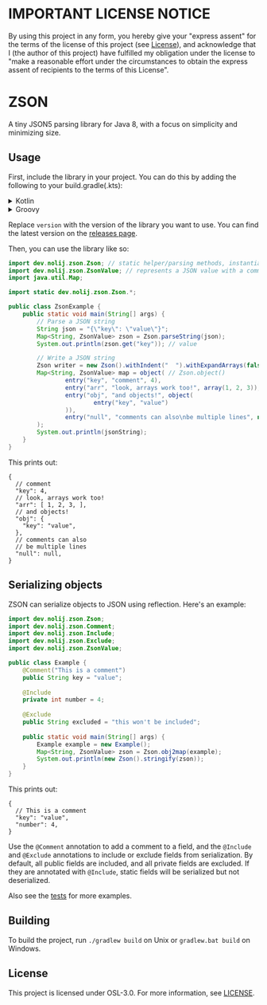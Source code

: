 # IMPORTANT LICENSE NOTICE

By using this project in any form, you hereby give your "express assent" for the terms of the license of this
project (see [License](#license)), and acknowledge that I (the author of this project) have fulfilled my obligation
under the license to "make a reasonable effort under the circumstances to obtain the express assent of recipients to
the terms of this License".

# ZSON
A tiny JSON5 parsing library for Java 8, with a focus on simplicity and minimizing size.

## Usage
First, include the library in your project. You can do this by adding the following to your build.gradle(.kts):
<details>
<summary>Kotlin</summary>

```kotlin
repositories {
    maven("https://maven.blamejared.com")
}

dependencies {
    implementation("dev.nolij:zson:version")
}
```
</details>
<details>
<summary>Groovy</summary>

```groovy
repositories {
    maven { url 'https://maven.blamejared.com' }
}

dependencies {
    implementation 'dev.nolij:zson:version'
}
```
</details>

Replace `version` with the version of the library you want to use.
You can find the latest version on the [releases page](https://github.com/Nolij/ZSON/releases).

Then, you can use the library like so:
```java
import dev.nolij.zson.Zson; // static helper/parsing methods, instantiate for a writer 
import dev.nolij.zson.ZsonValue; // represents a JSON value with a comment
import java.util.Map;

import static dev.nolij.zson.Zson.*;

public class ZsonExample {
    public static void main(String[] args) {
        // Parse a JSON string
        String json = "{\"key\": \"value\"}";
        Map<String, ZsonValue> zson = Zson.parseString(json);
        System.out.println(zson.get("key")); // value

        // Write a JSON string
        Zson writer = new Zson().withIndent("  ").withExpandArrays(false);
		Map<String, ZsonValue> map = object( // Zson.object()
                entry("key", "comment", 4),
                entry("arr", "look, arrays work too!", array(1, 2, 3)),
                entry("obj", "and objects!", object(
                        entry("key", "value")
                )),
                entry("null", "comments can also\nbe multiple lines", null)
        );
		System.out.println(jsonString);
	}
}

```

This prints out:
```json5
{
  // comment
  "key": 4,
  // look, arrays work too!
  "arr": [ 1, 2, 3, ],
  // and objects!
  "obj": {
    "key": "value", 
  },
  // comments can also
  // be multiple lines
  "null": null,
}
```

## Serializing objects
ZSON can serialize objects to JSON using reflection. Here's an example:
```java
import dev.nolij.zson.Zson;
import dev.nolij.zson.Comment;
import dev.nolij.zson.Include;
import dev.nolij.zson.Exclude;
import dev.nolij.zson.ZsonValue;

public class Example {
	@Comment("This is a comment")
	public String key = "value";
	
	@Include
    private int number = 4;
	
	@Exclude
    public String excluded = "this won't be included";
	
	public static void main(String[] args) {
		Example example = new Example();
        Map<String, ZsonValue> zson = Zson.obj2map(example);
		System.out.println(new Zson().stringify(zson));
	}
}
```

This prints out:
```json5
{
  // This is a comment
  "key": "value",
  "number": 4,
}
```

Use the `@Comment` annotation to add a comment to a field, and the `@Include` and `@Exclude` annotations to include or exclude fields from serialization.
By default, all public fields are included, and all private fields are excluded. If they are annotated with `@Include`, static fields will be serialized but not deserialized.

Also see the [tests](src/test/java/ZsonTest.java) for more examples.

## Building
To build the project, run `./gradlew build` on Unix or `gradlew.bat build` on Windows.

## License

This project is licensed under OSL-3.0. For more information, see [LICENSE](LICENSE).
